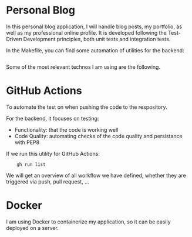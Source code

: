 # Personal Blog
In this personal blog application, I will handle blog posts, my portfolio, as well as my professional online profile.
It is developed following the Test-Driven Development principles, both unit tests and integration tests.

In the Makefile, you can find some automation of utilities for the backend:
```

```

Some of the most relevant technos I am using are the following.

# GitHub Actions
To automate the test on when pushing the code to the respository.

For the backend, it focuses on testing:
- Functionality: that the code is working well
- Code Quality: automating checks of the code quality and persistance with PEP8

If we run this utility for GitHub Actions:
```
    gh run list
```
We will get an overview of all workflow we have defined, whether they are triggered via  push, pull request, ...


# Docker
I am using Docker to containerize my application, so it can be easily deployed on a server.